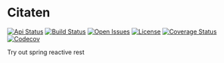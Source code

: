 # Citaten

[![Api Status](https://img.shields.io/badge/dynamic/json?color=4c1&label=rest&query=%24.status&url=https%3A%2F%2Fcitaten.odee.net%2Factuator%2F/health)](https://citaten.odee.net/)
[![Build Status](https://travis-ci.com/bhuism/citaten.svg?branch=master)](https://travis-ci.com/bhuism/citaten)
[![Open Issues](https://img.shields.io/github/issues/bhuism/citaten.svg)](https://github.com/bhuism/citaten/issues)
[![License](https://img.shields.io/github/license/bhuism/citaten.svg?color=4c1)](https://github.com/bhuism/citaten/blob/master/LICENSE)
[![Coverage Status](https://coveralls.io/repos/github/bhuism/citaten/badge.svg?branch=master)](https://coveralls.io/github/bhuism/citaten?branch=master)
[![Codecov](https://codecov.io/gh/bhuism/citaten/branch/master/graph/badge.svg)](https://codecov.io/gh/bhuism/citaten)

Try out spring reactive rest
